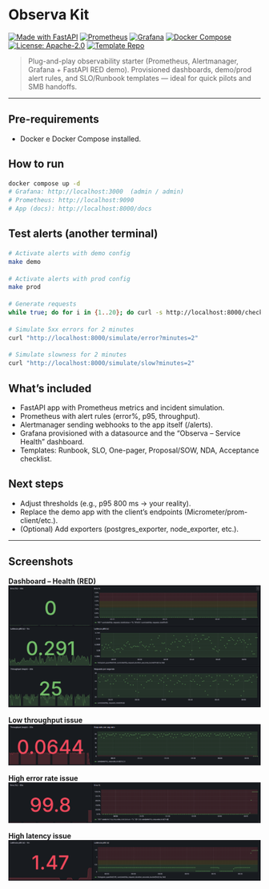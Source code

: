 # Observa Kit

[![Made with FastAPI](https://img.shields.io/badge/FastAPI-✅-informational)](#) [![Prometheus](https://img.shields.io/badge/Prometheus-ready-orange)](#) [![Grafana](https://img.shields.io/badge/Grafana-provisioned-blue)](#) [![Docker Compose](https://img.shields.io/badge/Docker%20Compose-ok-2496ED)](#) [![License: Apache-2.0](https://img.shields.io/badge/License-Apache--2.0-green)](#license) [![Template Repo](https://img.shields.io/badge/GitHub-Template%20Repo-181717)](#)

> Plug-and-play observability starter (Prometheus, Alertmanager, Grafana + FastAPI RED demo). Provisioned dashboards, demo/prod alert rules, and SLO/Runbook templates — ideal for quick pilots and SMB handoffs.

---

## Pre-requirements
- Docker e Docker Compose installed.

## How to run
```bash
docker compose up -d
# Grafana: http://localhost:3000  (admin / admin)
# Prometheus: http://localhost:9090
# App (docs): http://localhost:8000/docs
```

## Test alerts (another terminal)
```bash
# Activate alerts with demo config
make demo

# Activate alerts with prod config
make prod

# Generate requests
while true; do for i in {1..20}; do curl -s http://localhost:8000/checkout >/dev/null & done; wait; sleep 0.5; done

# Simulate 5xx errors for 2 minutes
curl "http://localhost:8000/simulate/error?minutes=2"

# Simulate slowness for 2 minutes
curl "http://localhost:8000/simulate/slow?minutes=2"
```

## What’s included
- FastAPI app with Prometheus metrics and incident simulation.
- Prometheus with alert rules (error%, p95, throughput).
- Alertmanager sending webhooks to the app itself (/alerts).
- Grafana provisioned with a datasource and the “Observa – Service Health” dashboard.
- Templates: Runbook, SLO, One-pager, Proposal/SOW, NDA, Acceptance checklist.

## Next steps
- Adjust thresholds (e.g., p95 800 ms → your reality).
- Replace the demo app with the client’s endpoints (Micrometer/prom-client/etc.).
- (Optional) Add exporters (postgres_exporter, node_exporter, etc.).

---

## Screenshots

**Dashboard – Health (RED)**
![Grafana Dashboard](docs/images/healthy.png)

**Low throughput issue**
![Low Throughput](docs/images/low_throughput.png)

**High error rate issue**
![Low Throughput](docs/images/high_error_rate.png)

**High latency issue**
![Low Throughput](docs/images/high_latency.png)

